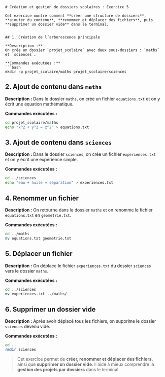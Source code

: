 ````
# Création et gestion de dossiers scolaires : Exercice 5

Cet exercice montre comment **créer une structure de dossiers**, **ajouter du contenu**, **renommer et déplacer des fichiers**, puis **supprimer un dossier vide** dans le terminal.


## 1. Création de l’arborescence principale

**Description :**  
On crée un dossier `projet_scolaire` avec deux sous-dossiers : `maths` et `sciences`.

**Commandes exécutées :**
```bash
mkdir -p projet_scolaire/maths projet_scolaire/sciences
````

## 2. Ajout de contenu dans `maths`

**Description :**
Dans le dossier `maths`, on crée un fichier `equations.txt` et on y écrit une équation mathématique.

**Commandes exécutées :**

```bash
cd projet_scolaire/maths
echo "x^2 + y^2 = z^2" > equations.txt
```

## 3. Ajout de contenu dans `sciences`

**Description :**
Dans le dossier `sciences`, on crée un fichier `experiences.txt` et on y écrit une expérience simple.

**Commandes exécutées :**

```bash
cd ../sciences
echo "eau + huile = séparation" > experiences.txt
```

## 4. Renommer un fichier

**Description :**
On retourne dans le dossier `maths` et on renomme le fichier `equations.txt` en `geometrie.txt`.

**Commandes exécutées :**

```bash
cd ../maths
mv equations.txt geometrie.txt
```

## 5. Déplacer un fichier

**Description :**
On déplace le fichier `experiences.txt` du dossier `sciences` vers le dossier `maths`.

**Commandes exécutées :**

```bash
cd ../sciences
mv experiences.txt ../maths/
```

## 6. Supprimer un dossier vide

**Description :**
Après avoir déplacé tous les fichiers, on supprime le dossier `sciences` devenu vide.

**Commandes exécutées :**

```bash
cd ..
rmdir sciences
```

> Cet exercice permet de **créer, renommer et déplacer des fichiers**, ainsi que **supprimer un dossier vide**.
> Il aide à mieux comprendre la **gestion des projets par dossiers** dans le terminal.